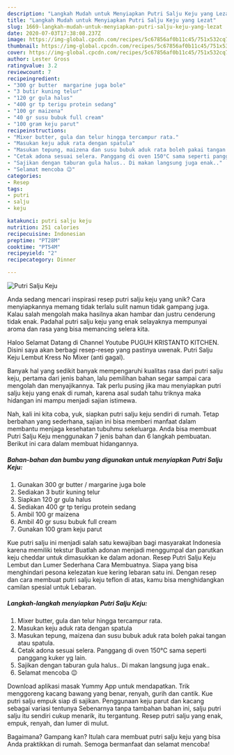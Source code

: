 ```yaml
---
description: "Langkah Mudah untuk Menyiapkan Putri Salju Keju yang Lezat"
title: "Langkah Mudah untuk Menyiapkan Putri Salju Keju yang Lezat"
slug: 1669-langkah-mudah-untuk-menyiapkan-putri-salju-keju-yang-lezat
date: 2020-07-03T17:38:08.237Z
image: https://img-global.cpcdn.com/recipes/5c67856af0b11c45/751x532cq70/putri-salju-keju-foto-resep-utama.jpg
thumbnail: https://img-global.cpcdn.com/recipes/5c67856af0b11c45/751x532cq70/putri-salju-keju-foto-resep-utama.jpg
cover: https://img-global.cpcdn.com/recipes/5c67856af0b11c45/751x532cq70/putri-salju-keju-foto-resep-utama.jpg
author: Lester Gross
ratingvalue: 3.2
reviewcount: 7
recipeingredient:
- "300 gr butter  margarine juga bole"
- "3 butir kuning telur"
- "120 gr gula halus"
- "400 gr tp terigu protein sedang"
- "100 gr maizena"
- "40 gr susu bubuk full cream"
- "100 gram keju parut"
recipeinstructions:
- "Mixer butter, gula dan telur hingga tercampur rata."
- "Masukan keju aduk rata dengan spatula"
- "Masukan tepung, maizena dan susu bubuk aduk rata boleh pakai tangan atau spatula."
- "Cetak adona sesuai selera. Panggang di oven 150°C sama seperti panggang kuker yg lain."
- "Sajikan dengan taburan gula halus.. Di makan langsung juga enak.."
- "Selamat mencoba 😉"
categories:
- Resep
tags:
- putri
- salju
- keju

katakunci: putri salju keju 
nutrition: 251 calories
recipecuisine: Indonesian
preptime: "PT28M"
cooktime: "PT54M"
recipeyield: "2"
recipecategory: Dinner

---
```



![Putri Salju Keju](https://img-global.cpcdn.com/recipes/5c67856af0b11c45/751x532cq70/putri-salju-keju-foto-resep-utama.jpg)

Anda sedang mencari inspirasi resep putri salju keju yang unik? Cara menyiapkannya memang tidak terlalu sulit namun tidak gampang juga. Kalau salah mengolah maka hasilnya akan hambar dan justru cenderung tidak enak. Padahal putri salju keju yang enak selayaknya mempunyai aroma dan rasa yang bisa memancing selera kita.

Haloo Selamat Datang di Channel Youtube PUGUH KRISTANTO KITCHEN. Disini saya akan berbagi resep-resep yang pastinya uwenak. Putri Salju Keju Lembut Kress No Mixer (anti gagal).

Banyak hal yang sedikit banyak mempengaruhi kualitas rasa dari putri salju keju, pertama dari jenis bahan, lalu pemilihan bahan segar sampai cara mengolah dan menyajikannya. Tak perlu pusing jika mau menyiapkan putri salju keju yang enak di rumah, karena asal sudah tahu triknya maka hidangan ini mampu menjadi sajian istimewa.


Nah, kali ini kita coba, yuk, siapkan putri salju keju sendiri di rumah. Tetap berbahan yang sederhana, sajian ini bisa memberi manfaat dalam membantu menjaga kesehatan tubuhmu sekeluarga. Anda bisa membuat Putri Salju Keju menggunakan 7 jenis bahan dan 6 langkah pembuatan. Berikut ini cara dalam membuat hidangannya.

<!--inarticleads1-->

##### Bahan-bahan dan bumbu yang digunakan untuk menyiapkan Putri Salju Keju:

1. Gunakan 300 gr butter / margarine juga bole
1. Sediakan 3 butir kuning telur
1. Siapkan 120 gr gula halus
1. Sediakan 400 gr tp terigu protein sedang
1. Ambil 100 gr maizena
1. Ambil 40 gr susu bubuk full cream
1. Gunakan 100 gram keju parut


Kue putri salju ini menjadi salah satu kewajiban bagi masyarakat Indonesia karena memiliki tekstur Buatlah adonan menjadi menggumpal dan parutkan keju cheddar untuk dimasukkan ke dalam adonan. Resep Putri Salju Keju Lembut dan Lumer Sederhana Cara Membuatnya. Siapa yang bisa menghindari pesona kelezatan kue kering lebaran satu ini. Dengan resep dan cara membuat putri salju keju teflon di atas, kamu bisa menghidangkan camilan spesial untuk Lebaran. 

<!--inarticleads2-->

##### Langkah-langkah menyiapkan Putri Salju Keju:

1. Mixer butter, gula dan telur hingga tercampur rata.
1. Masukan keju aduk rata dengan spatula
1. Masukan tepung, maizena dan susu bubuk aduk rata boleh pakai tangan atau spatula.
1. Cetak adona sesuai selera. Panggang di oven 150°C sama seperti panggang kuker yg lain.
1. Sajikan dengan taburan gula halus.. Di makan langsung juga enak..
1. Selamat mencoba 😉


Download aplikasi masak Yummy App untuk mendapatkan. Trik menggoreng kacang bawang yang benar, renyah, gurih dan cantik. Kue putri salju empuk siap di sajikan. Penggunaan keju parut dan kacang sebagai variasi tentunya Sebenarnya tanpa tambahan bahan ini, salju putri salju itu sendiri cukup menarik, itu tergantung. Resep putri salju yang enak, empuk, renyah, dan lumer di mulut. 

Bagaimana? Gampang kan? Itulah cara membuat putri salju keju yang bisa Anda praktikkan di rumah. Semoga bermanfaat dan selamat mencoba!
